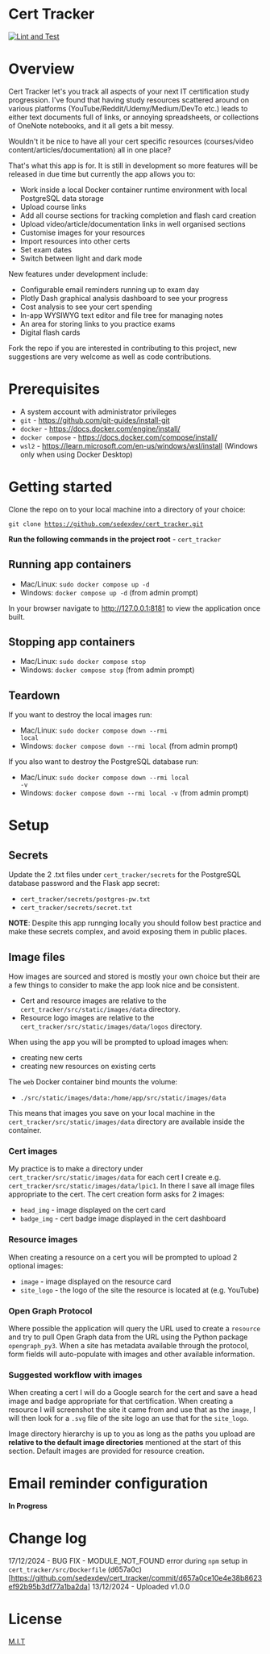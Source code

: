 # Cert Tracker

[![Lint and Test](https://github.com/sedexdev/cert_tracker/actions/workflows/test.yml/badge.svg)](https://github.com/sedexdev/cert_tracker/actions/workflows/test.yml)

# Overview

Cert Tracker let's you track all aspects of your next IT certification study progression. I've found that having study resources scattered around on various platforms (YouTube/Reddit/Udemy/Medium/DevTo etc.) leads to either text documents full of links, or annoying spreadsheets, or collections of OneNote notebooks, and it all gets a bit messy.

Wouldn't it be nice to have all your cert specific resources (courses/video content/articles/documentation) all in one place?

That's what this app is for. It is still in development so more features will be released in due time but currently the app allows you to:

- Work inside a local Docker container runtime environment with local PostgreSQL data storage
- Upload course links
- Add all course sections for tracking completion and flash card creation
- Upload video/article/documentation links in well organised sections
- Customise images for your resources
- Import resources into other certs
- Set exam dates
- Switch between light and dark mode

New features under development include:

- Configurable email reminders running up to exam day
- Plotly Dash graphical analysis dashboard to see your progress
- Cost analysis to see your cert spending
- In-app WYSIWYG text editor and file tree for managing notes
- An area for storing links to you practice exams
- Digital flash cards

Fork the repo if you are interested in contributing to this project, new suggestions are very welcome as well as code contributions.

# Prerequisites

- A system account with administrator privileges
- <code>git</code> - https://github.com/git-guides/install-git
- <code>docker</code> - https://docs.docker.com/engine/install/
- <code>docker compose</code> - https://docs.docker.com/compose/install/
- <code>wsl2</code> - https://learn.microsoft.com/en-us/windows/wsl/install (Windows only when using Docker Desktop)

# Getting started 

Clone the repo on to your local machine into a directory of your choice:

<code>git clone https://github.com/sedexdev/cert_tracker.git</code>

**Run the following commands in the project root** - <code>cert_tracker</code>

## Running app containers

- Mac/Linux: <code>sudo docker compose up -d</code></br>
- Windows: <code>docker compose up -d</code> (from admin prompt)

In your browser navigate to http://127.0.0.1:8181 to view the application once built.

## Stopping app containers

- Mac/Linux: <code>sudo docker compose stop</code></br>
- Windows: <code>docker compose stop</code> (from admin prompt)

## Teardown

If you want to destroy the local images run:

- Mac/Linux: <code>sudo docker compose down --rmi local</code></br>
- Windows: <code>docker compose down --rmi local</code> (from admin prompt)

If you also want to destroy the PostgreSQL database run:

- Mac/Linux: <code>sudo docker compose down --rmi local -v</code></br>
- Windows: <code>docker compose down --rmi local -v</code> (from admin prompt)

# Setup

## Secrets

Update the 2 .txt files under <code>cert_tracker/secrets</code> for the PostgreSQL database password and the Flask app secret:

- <code>cert_tracker/secrets/postgres-pw.txt</code>
- <code>cert_tracker/secrets/secret.txt</code>

**NOTE**: Despite this app runnging locally you should follow best practice and make these secrets complex, and avoid exposing them in public places.

## Image files

How images are sourced and stored is mostly your own choice but their are a few things to consider to make the app look nice and be consistent.

- Cert and resource images are relative to the <code>cert_tracker/src/static/images/data</code> directory.
- Resource logo images are relative to the <code>cert_tracker/src/static/images/data/logos</code> directory.

When using the app you will be prompted to upload images when:

- creating new certs
- creating new resources on existing certs

The <code>web</code> Docker container bind mounts the volume:

- <code>./src/static/images/data:/home/app/src/static/images/data</code>

This means that images you save on your local machine in the <code>cert_tracker/src/static/images/data</code> directory are available inside the container.

### Cert images

My practice is to make a directory under <code>cert_tracker/src/static/images/data</code> for each cert I create e.g. <code>cert_tracker/src/static/images/data/lpic1</code>. In there I save all image files appropriate to the cert. The cert creation form asks for 2 images:

- <code>head_img</code> - image displayed on the cert card
- <code>badge_img</code> - cert badge image displayed in the cert dashboard

### Resource images

When creating a resource on a cert you will be prompted to upload 2 optional images:

- <code>image</code> - image displayed on the resource card
- <code>site_logo</code> - the logo of the site the resource is located at (e.g. YouTube)

### Open Graph Protocol

Where possible the application will query the URL used to create a <code>resource</code> and try to pull Open Graph data from the URL using the Python package <code>opengraph_py3</code>. When a site has metadata available through the protocol, form fields will auto-populate with images and other available information.

### Suggested workflow with images

When creating a cert I will do a Google search for the cert and save a head image and badge appropriate for that certification. When creating a resource I will screenshot the site it came from and use that as the <code>image</code>, I will then look for a <code>.svg</code> file of the site logo an use that for the <code>site_logo</code>.

Image directory hierarchy is up to you as long as the paths you upload are **relative to the default image directories** mentioned at the start of this section. Default images are provided for resource creation.

# Email reminder configuration

**In Progress**

# Change log

17/12/2024 - BUG FIX - MODULE_NOT_FOUND error during <code>npm</code> setup in <code>cert_tracker/src/Dockerfile</code> (d657a0c)[https://github.com/sedexdev/cert_tracker/commit/d657a0ce10e4e38b8623ef92b95b3df77a1ba2da]
13/12/2024 - Uploaded v1.0.0

# License

[M.I.T](https://github.com/sedexdev/cert_tracker/blob/main/LICENSE)
